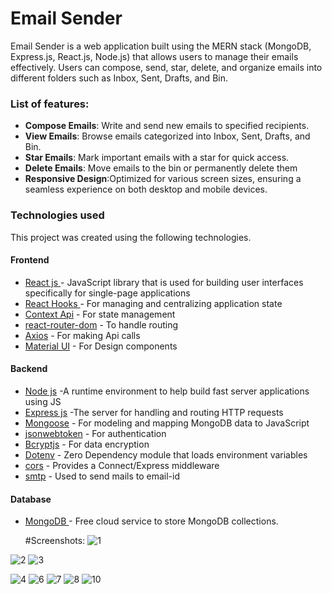 # Email Sender
Email Sender is a web application built using the MERN stack (MongoDB, Express.js, React.js, Node.js) that allows users to manage their emails effectively. Users can compose, send, star, delete, and organize emails into different folders such as Inbox, Sent, Drafts, and Bin.






### List of features:
  - **Compose Emails**:  Write and send new emails to specified recipients.
  - **View Emails**: Browse emails categorized into Inbox, Sent, Drafts, and Bin.
  - **Star Emails**: Mark important emails with a star for quick access.
  - **Delete Emails**: Move emails to the bin or permanently delete them
  - **Responsive Design**:Optimized for various screen sizes, ensuring a seamless experience on both desktop and mobile devices.
  

###  Technologies used

This project was created using the following technologies.

####  Frontend 

- [React js ](https://www.npmjs.com/package/react) - JavaScript library that is used for building user interfaces specifically for single-page applications
- [React Hooks  ](https://reactjs.org/docs/hooks-intro.html) - For managing and centralizing application state
- [Context Api](https://react.dev/reference/react/useContext) - For state management
- [react-router-dom](https://www.npmjs.com/package/react-router-dom) - To handle routing
- [Axios](https://www.npmjs.com/package/axios) - For making Api calls
- [Material UI](https://mui.com/material-ui/) - For Design components



####  Backend 

- [Node js](https://nodejs.org/en/) -A runtime environment to help build fast server applications using JS
- [Express js](https://www.npmjs.com/package/express) -The server for handling and routing HTTP requests
- [Mongoose](https://mongoosejs.com/) - For modeling and mapping MongoDB data to JavaScript
- [jsonwebtoken](https://www.npmjs.com/package/jsonwebtoken) - For authentication
- [Bcryptjs](https://www.npmjs.com/package/bcryptjs) - For data encryption
- [Dotenv](https://www.npmjs.com/package/dotenv) - Zero Dependency module that loads environment variables
- [cors](https://www.npmjs.com/package/cors) - Provides a Connect/Express middleware
- [smtp](https://sendgrid.com/en-us/blog/what-is-an-smtp-server) - Used to send mails to email-id 


####  Database 

 - [MongoDB ](https://www.mongodb.com/) - Free cloud service to store MongoDB collections.

   #Screenshots:
![1](https://github.com/Kkaushal03/mern-deploy/assets/112949511/af2fb4fb-24e2-4d1b-8dc2-9fb605ef1ad9)

![2](https://github.com/Kkaushal03/mern-deploy/assets/112949511/b57b6ed0-a02f-4cd6-9206-b0c84369ce2e)
![3](https://github.com/Kkaushal03/mern-deploy/assets/112949511/a304e91e-b286-4294-9aee-bbd90610eee9)

![4](https://github.com/Kkaushal03/mern-deploy/assets/112949511/7e7218f3-e7c3-412d-8093-f046cd1d7d7c)
![6](https://github.com/Kkaushal03/mern-deploy/assets/112949511/69b78469-b302-4450-9f72-71c6a3651d95)
![7](https://github.com/Kkaushal03/mern-deploy/assets/112949511/814358d6-4440-484e-83f6-5e7cc2ac8d47)
![8](https://github.com/Kkaushal03/mern-deploy/assets/112949511/7191a9c3-bbbd-4382-86c6-8e23dd443943)
![10](https://github.com/Kkaushal03/mern-deploy/assets/112949511/84a17101-066f-4edb-9be9-dfe8ac9da378)
   









   
